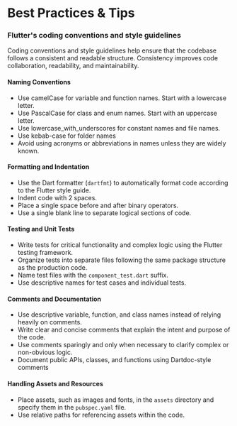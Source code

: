 # Best Practices & Tips

### Flutter's coding conventions and style guidelines

Coding conventions and style guidelines help ensure that the codebase follows a consistent and readable structure. Consistency improves code collaboration, readability, and maintainability.

#### Naming Conventions

* Use camelCase for variable and function names. Start with a lowercase letter.
* Use PascalCase for class and enum names. Start with an uppercase letter.
* Use lowercase\_with\_underscores for constant names and file names.
* Use kebab-case for folder names
* Avoid using acronyms or abbreviations in names unless they are widely known.

#### Formatting and Indentation

* Use the Dart formatter (`dartfmt`) to automatically format code according to the Flutter style guide.
* Indent code with 2 spaces.
* Place a single space before and after binary operators.
* Use a single blank line to separate logical sections of code.

#### Testing and Unit Tests

* Write tests for critical functionality and complex logic using the Flutter testing framework.
* Organize tests into separate files following the same package structure as the production code.
* Name test files with the `component_test.dart` suffix.
* Use descriptive names for test cases and individual tests.

#### Comments and Documentation

* Use descriptive variable, function, and class names instead of relying heavily on comments.
* Write clear and concise comments that explain the intent and purpose of the code.
* Use comments sparingly and only when necessary to clarify complex or non-obvious logic.
* Document public APIs, classes, and functions using Dartdoc-style comments

#### Handling Assets and Resources

* Place assets, such as images and fonts, in the `assets` directory and specify them in the `pubspec.yaml` file.
* Use relative paths for referencing assets within the code.
